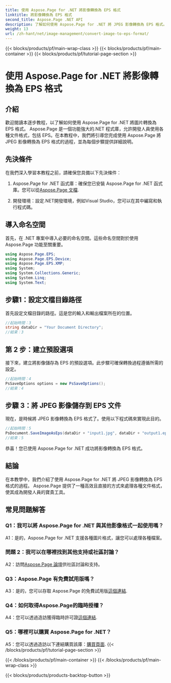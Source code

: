 ```yaml
---
title: 使用 Aspose.Page for .NET 將影像轉換為 EPS 格式
linktitle: 將影像轉換為 EPS 格式
second_title: Aspose.Page .NET API
description: 了解如何使用 Aspose.Page for .NET 將 JPEG 影像轉換為 EPS 格式。包含逐步說明的綜合指南。
weight: 13
url: /zh-hant/net/image-management/convert-image-to-eps-format/
---
```


{{< blocks/products/pf/main-wrap-class >}}
{{< blocks/products/pf/main-container >}}
{{< blocks/products/pf/tutorial-page-section >}}

# 使用 Aspose.Page for .NET 將影像轉換為 EPS 格式

## 介紹

歡迎閱讀本逐步教程，以了解如何使用 Aspose.Page for .NET 將圖片轉換為 EPS 格式。 Aspose.Page 是一個功能強大的.NET 程式庫，允許開發人員使用各種文件格式，包括 EPS。在本教程中，我們將引導您完成使用 Aspose.Page 將 JPEG 影像轉換為 EPS 格式的過程，並為每個步驟提供詳細說明。

## 先決條件

在我們深入學習本教程之前，請確保您具備以下先決條件：

1.  Aspose.Page for .NET 函式庫：確保您已安裝 Aspose.Page for .NET 函式庫。您可以從[Aspose.Page 文檔](https://reference.aspose.com/page/net/).

2. 開發環境：設定.NET開發環境，例如Visual Studio，您可以在其中編寫和執行程式碼。

## 導入命名空間

首先，在 .NET 專案中導入必要的命名空間。這些命名空間對於使用 Aspose.Page 功能至關重要。

```csharp
using Aspose.Page.EPS;
using Aspose.Page.EPS.Device;
using Aspose.Page.EPS.XMP;
using System;
using System.Collections.Generic;
using System.Linq;
using System.Text;
```

## 步驟1：設定文檔目錄路徑

首先設定文檔目錄的路徑。這是您的輸入和輸出檔案所在的位置。

```csharp
//起始時間：3
string dataDir = "Your Document Directory";
//結束：3
```

## 第 2 步：建立預設選項

接下來，建立將影像儲存為 EPS 的預設選項。此步驟可確保轉換過程遵循所需的設定。

```csharp
//起始時間：4
PsSaveOptions options = new PsSaveOptions();
//結束：4
```

## 步驟 3：將 JPEG 影像儲存到 EPS 文件

現在，是時候將 JPEG 影像轉換為 EPS 格式了。使用以下程式碼來實現此目的。

```csharp
//起始時間：5
PsDocument.SaveImageAsEps(dataDir + "input1.jpg", dataDir + "output1.eps", options);
//結束：5
```

恭喜！您已使用 Aspose.Page for .NET 成功將影像轉換為 EPS 格式。

## 結論

在本教學中，我們介紹了使用 Aspose.Page for .NET 將 JPEG 影像轉換為 EPS 格式的過程。 Aspose.Page 提供了一種高效且直接的方式來處理各種文件格式，使其成為開發人員的寶貴工具。

## 常見問題解答

### Q1：我可以將 Aspose.Page for .NET 與其他影像格式一起使用嗎？

A1：是的，Aspose.Page for .NET 支援各種圖片格式，讓您可以處理各種檔案。

### 問題 2：我可以在哪裡找到其他支持或社區討論？

 A2：訪問[Aspose.Page 論壇](https://forum.aspose.com/c/page/39)供社區討論和支持。

### Q3：Aspose.Page 有免費試用版嗎？

 A3：是的，您可以存取 Aspose.Page 的免費試用版[這個連結](https://releases.aspose.com/).

### Q4：如何取得Aspose.Page的臨時授權？

A4：您可以透過造訪獲得臨時許可證[這個連結](https://purchase.aspose.com/temporary-license/).

### Q5：哪裡可以購買 Aspose.Page for .NET？

A5：您可以透過造訪以下連結購買該庫：[購買頁面](https://purchase.aspose.com/buy).
{{< /blocks/products/pf/tutorial-page-section >}}

{{< /blocks/products/pf/main-container >}}
{{< /blocks/products/pf/main-wrap-class >}}

{{< blocks/products/products-backtop-button >}}
